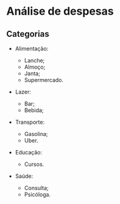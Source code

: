 # Análise de despesas 

## Categorias

- Alimentação:

  - Lanche;
  - Almoço;
  - Janta;
  - Supermercado.

- Lazer:

  - Bar;
  - Bebida;

- Transporte:

  - Gasolina;
  - Uber.

- Educação:

  - Cursos.

- Saúde:

  - Consulta;
  - Psicóloga.

  